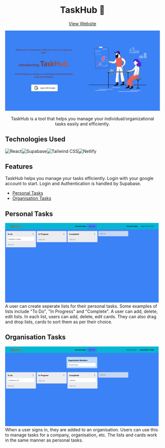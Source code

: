 <h1 align="center">TaskHub 📝</h1>
<p align="center">
    <a href="https://taskhubapp.netlify.app/">View Website</a>
</p>
<p align="center"><a href="https://taskhubapp.netlify.app/"><img src="./src/assets/homepage.png" width="700"></a></p>
<p align="center">TaskHub is a tool that helps you manage your individual/organizational tasks easily and efficiently.
</p>

## Technologies Used

<img src="https://img.shields.io/badge/-React-%2361DAFB?logo=react&logoColor=black&style=for-the-badge" alt="React" /><img src="https://img.shields.io/badge/-Supabase-%233ECF8E?logo=Supabase&logoColor=white&style=for-the-badge" alt="Supabase" /><img src="https://img.shields.io/badge/-Tailwind CSS-%2306B6D4?logo=TailwindCSS&logoColor=white&style=for-the-badge" alt="Tailwind CSS" /><img src="https://img.shields.io/badge/-Netlify-%2300C7B7?logo=Netlify&logoColor=white&style=for-the-badge" alt="Netlify" />

## Features
TaskHub helps you manage your tasks efficiently. Login with your google account to start. Login and Authentication is handled by Supabase.

* [Personal Tasks](#personal-tasks)
* [Organisation Tasks](#organisation-tasks)

## Personal Tasks

<img src="./src/assets/personaltasks.png" width="500">
<br>
A user can create seperate lists for their personal tasks. Some examples of lists include "To Do", "In Progress" and "Complete".
A user can add, delete, edit lists. In each list, users can add, delete, edit cards. They can also drag and drop lists, cards to sort them as per their choice.

## Organisation Tasks

<img src="./src/assets/organisationtasks.png" width="500">
<br>
When a user signs in, they are added to an organisation. Users can use this to manage tasks for a company, organisation, etc.
The lists and cards work in the same manner as personal tasks.
